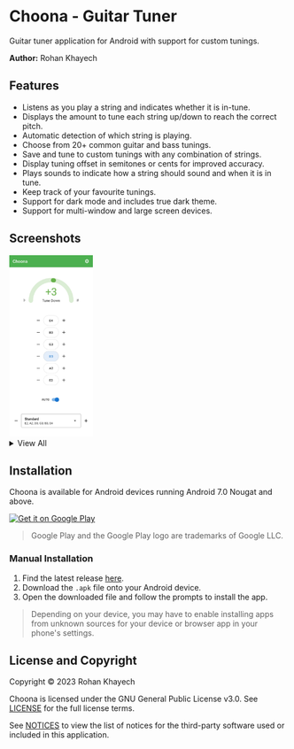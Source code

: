 # Choona - Guitar Tuner
Guitar tuner application for Android with support for custom tunings.

**Author:** Rohan Khayech

## Features
- Listens as you play a string and indicates whether it is in-tune.
- Displays the amount to tune each string up/down to reach the correct pitch.
- Automatic detection of which string is playing.
- Choose from 20+ common guitar and bass tunings.
- Save and tune to custom tunings with any combination of strings.
- Display tuning offset in semitones or cents for improved accuracy.
- Plays sounds to indicate how a string should sound and when it is in tune.
- Keep track of your favourite tunings.
- Support for dark mode and includes true dark theme.
- Support for multi-window and large screen devices.

## Screenshots

<img src="assets/screenshots/01-tuner.jpg" width=30%> 

<details>
  <summary>
    View All
  </summary>
  <br>
  <img src="assets/screenshots/02-in_tune.jpg" width=20%> <img src="assets/screenshots/03-selection.jpg" width=20%> 
  <img src="assets/screenshots/04-custom.jpg" width=20%> <img src="assets/screenshots/05-semitones.jpg" width=20%>

  <img src="assets/screenshots/06-cents.jpg" width=20%> <img src="assets/screenshots/07-settings.jpg" width=20%> 
  <img src="assets/screenshots/08-dark_theme.jpg" width=20%> <img src="assets/screenshots/09-black_theme.jpg" width=20%>
  
  <img src="assets/screenshots/10-splitscreen.jpg" width="40%"> <img src="assets/screenshots/11-tablet.jpg" width=40%>
</details>

## Installation
Choona is available for Android devices running Android 7.0 Nougat and above.

<a href='https://play.google.com/store/apps/details?id=com.rohankhayech.choona&pcampaignid=pcampaignidMKT-Other-global-all-co-prtnr-py-PartBadge-Mar2515-1'>
  <img alt='Get it on Google Play' src='https://play.google.com/intl/en_us/badges/static/images/badges/en_badge_web_generic.png' width=20%/>
</a>

> Google Play and the Google Play logo are trademarks of Google LLC.

### Manual Installation

1. Find the latest release [here](https://github.com/rohankhayech/Choona/releases/latest).
2. Download the `.apk` file onto your Android device.
3. Open the downloaded file and follow the prompts to install the app.

> Depending on your device, you may have to enable installing apps from unknown sources for your device or browser app in your phone's settings.

## License and Copyright
Copyright © 2023 Rohan Khayech

Choona is licensed under the GNU General Public License v3.0.
See [LICENSE](LICENSE) for the full license terms.

See [NOTICES](NOTICES.md) to view the list of notices for the third-party software used or included in this application.
